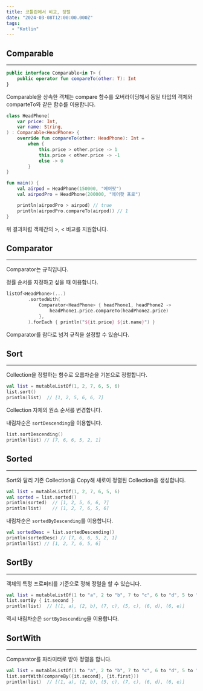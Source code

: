 ```yaml
---
title: 코틀린에서 비교, 정렬
date: "2024-03-08T12:00:00.000Z"
tags:  
  - "Kotlin"
---
```


## Comparable
---

```kotlin
public interface Comparable<in T> {
    public operator fun compareTo(other: T): Int
}
```

Comparable을 상속한 객체는 compare 함수를 오버라이딩해서 동일 타입의 객체와 
comparteTo와 같은 함수를 이용합니다.

```kotlin
class HeadPhone(
    var price: Int,
    var name: String,
) : Comparable<HeadPhone> {
    override fun compareTo(other: HeadPhone): Int =
        when {
            this.price > other.price -> 1
            this.price < other.price -> -1
            else -> 0
        }
}

fun main() {
    val airpod = HeadPhone(150000, "에어팟")
    val airpodPro = HeadPhone(200000, "에어팟 프로")

    println(airpodPro > airpod) // true
    println(airpodPro.compareTo(airpod)) // 1
}
```

위 결과처럼 객체간의 >, < 비교를 지원합니다.


## Comparator
---

Comparator는 규칙입니다. 

정률 순서를 지정하고 싶을 때 이용합니다.

```kotlin
listOf<HeadPhone>(...)
        .sortedWith(
            Comparator<HeadPhone> { headPhone1, headPhone2 ->
                headPhone1.price.compareTo(headPhone2.price)
            },
        ).forEach { println("${it.price} ${it.name}") }
```

Comparator를 람다로 넘겨 규칙을 설정할 수 있습니다.


## Sort
---

Collection을 정렬하는 함수로 오름차순을 기본으로 정렬합니다.

```kotlin
val list = mutableListOf(1, 2, 7, 6, 5, 6)
list.sort()
println(list)  // [1, 2, 5, 6, 6, 7]
```

Collection 자체의 원소 순서를 변경합니다.

내림차순은 `sortDescending`을 이용합니다.

```kotlin
list.sortDescending()
println(list) // [7, 6, 6, 5, 2, 1]
```


## Sorted
---

Sort와 달리 기존 Collection을 Copy해 새로이 정렬된 Collection을 생성합니다.

```kotlin
val list = mutableListOf(1, 2, 7, 6, 5, 6)
val sorted = list.sorted()
println(sorted)  // [1, 2, 5, 6, 6, 7]
println(list)    // [1, 2, 7, 6, 5, 6]
```

내림차순은 `sortedByDescending`를 이용합니다.

```kotlin
val sortedDesc = list.sortedDescending()
println(sortedDesc) // [7, 6, 6, 5, 2, 1]
println(list) // [1, 2, 7, 6, 5, 6]
```


## SortBy
---

객체의 특정 프로퍼티를 기준으로 정해 정렬을 할 수 있습니다.

```kotlin
val list = mutableListOf(1 to "a", 2 to "b", 7 to "c", 6 to "d", 5 to "c", 6 to "e")
list.sortBy { it.second }
println(list)  // [(1, a), (2, b), (7, c), (5, c), (6, d), (6, e)]
```

역시 내림차순은 `sortByDescending`을 이용합니다.


## SortWith
---

Comparator를 파라미터로 받아 정렬을 합니다.

```kotlin
val list = mutableListOf(1 to "a", 2 to "b", 7 to "c", 6 to "d", 5 to "c", 6 to "e")
list.sortWith(compareBy({it.second}, {it.first}))
println(list)  // [(1, a), (2, b), (5, c), (7, c), (6, d), (6, e)]
```